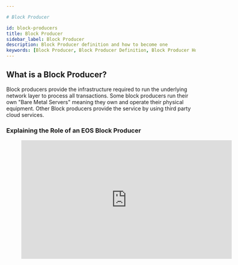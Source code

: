 ```yaml
---

# Block Producer

id: block-producers
title: Block Producer
sidebar_label: Block Producer
description: Block Producer definition and how to become one
keywords: [Block Producer, Block Producer Definition, Block Producer How to become one, EOSIO, EOS, EOS Costa Rica, BP, What is Block Producer, What is the Block Producer]
---
```


## What is a Block Producer?

Block producers provide the infrastructure required to run the underlying network layer to process all transactions. Some block producers run their own "Bare Metal Servers" meaning they own and operate their physical equipment. Other Block producers provide the service by using third party cloud services.  

### Explaining the Role of an EOS Block Producer

<figure className="video_container">
  <iframe width="560" height="315" src="https://www.youtube.com/embed/YLt5uexD9gg" frameBorder="0" allowFullScreen> </iframe>
</figure>